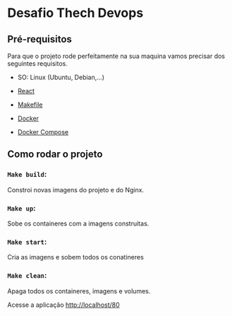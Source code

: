 # Desafio Thech Devops


## Pré-requisitos
Para que o projeto rode perfeitamente na sua maquina vamos precisar dos seguintes requisitos.

- SO: Linux (Ubuntu, Debian,...)

- [React](https://tecadmin.net/how-to-install-reactjs-on-ubuntu-20-04/)

- [Makefile](https://zoomadmin.com/HowToInstall/UbuntuPackage/make)

- [Docker](https://docs.docker.com/engine/install/ubuntu/)

- [Docker Compose](https://docs.docker.com/compose/install/)


## Como rodar o projeto


### `Make build`:
 Constroi novas imagens do projeto e do Nginx.

### `Make up`: 
Sobe os containeres com a imagens construitas.

### `Make start`: 
Cria as imagens e sobem todos os conatineres

### `Make clean`: 
Apaga todos os containeres, imagens e volumes.

Acesse a aplicação [http://localhost/80](http://localhost/80)








